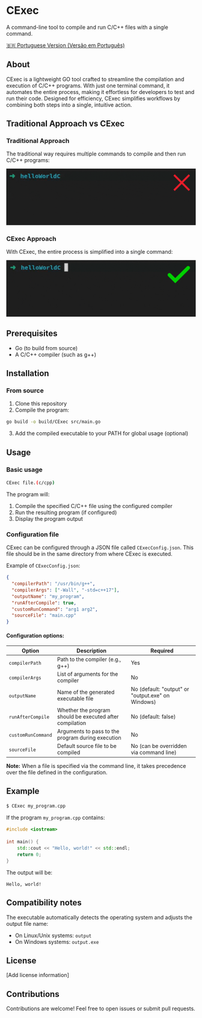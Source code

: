 # CExec

A command-line tool to compile and run C/C++ files with a single command.

[🇧🇷 Portuguese Version (Versão em Português)](README.pt-br.md)

## About

CExec is a lightweight GO tool crafted to streamline the compilation and execution of C/C++ programs. With just one terminal command, it automates the entire process, making it effortless for developers to test and run their code. Designed for efficiency, CExec simplifies workflows by combining both steps into a single, intuitive action.

## Traditional Approach vs CExec

### Traditional Approach

The traditional way requires multiple commands to compile and then run C/C++ programs:

![Traditional C/C++ Compilation and Execution](docs/assets/ex1.gif)

### CExec Approach

With CExec, the entire process is simplified into a single command:

![CExec Compilation and Execution](docs/assets/ex2.gif)

## Prerequisites

- Go (to build from source)
- A C/C++ compiler (such as g++)

## Installation

### From source

1. Clone this repository
2. Compile the program:

```bash
go build -o build/CExec src/main.go
```

3. Add the compiled executable to your PATH for global usage (optional)

## Usage

### Basic usage

```bash
CExec file.(c/cpp)
```

The program will:

1. Compile the specified C/C++ file using the configured compiler
2. Run the resulting program (if configured)
3. Display the program output

### Configuration file

CExec can be configured through a JSON file called `CExecConfig.json`. This file should be in the same directory from where CExec is executed.

Example of `CExecConfig.json`:

```json
{
  "compilerPath": "/usr/bin/g++",
  "compilerArgs": ["-Wall", "-std=c++17"],
  "outputName": "my_program",
  "runAfterCompile": true,
  "customRunCommand": "arg1 arg2",
  "sourceFile": "main.cpp"
}
```

#### Configuration options:

| Option             | Description                                              | Required                                          |
| ------------------ | -------------------------------------------------------- | ------------------------------------------------- |
| `compilerPath`     | Path to the compiler (e.g., g++)                         | Yes                                               |
| `compilerArgs`     | List of arguments for the compiler                       | No                                                |
| `outputName`       | Name of the generated executable file                    | No (default: "output" or "output.exe" on Windows) |
| `runAfterCompile`  | Whether the program should be executed after compilation | No (default: false)                               |
| `customRunCommand` | Arguments to pass to the program during execution        | No                                                |
| `sourceFile`       | Default source file to be compiled                       | No (can be overridden via command line)           |

**Note:** When a file is specified via the command line, it takes precedence over the file defined in the configuration.

## Example

```bash
$ CExec my_program.cpp
```

If the program `my_program.cpp` contains:

```cpp
#include <iostream>

int main() {
    std::cout << "Hello, world!" << std::endl;
    return 0;
}
```

The output will be:

```
Hello, world!
```

## Compatibility notes

The executable automatically detects the operating system and adjusts the output file name:

- On Linux/Unix systems: `output`
- On Windows systems: `output.exe`

## License

[Add license information]

## Contributions

Contributions are welcome! Feel free to open issues or submit pull requests.
